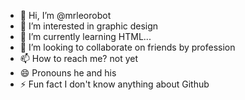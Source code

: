 - 👋 Hi, I’m @mrleorobot
- 👀 I’m interested in graphic design 
- 🌱 I’m currently learning HTML...
- 💞️ I’m looking to collaborate on friends by profession 
- 📫 How to reach me? not yet 
- 😄 Pronouns he and his
- ⚡ Fun fact I don't know anything about Github

<!---
mrleorobot/mrleorobot is a ✨ special ✨ repository because its `README.md` (this file) appears on your GitHub profile.
You can click the Preview link to take a look at your changes.
--->
